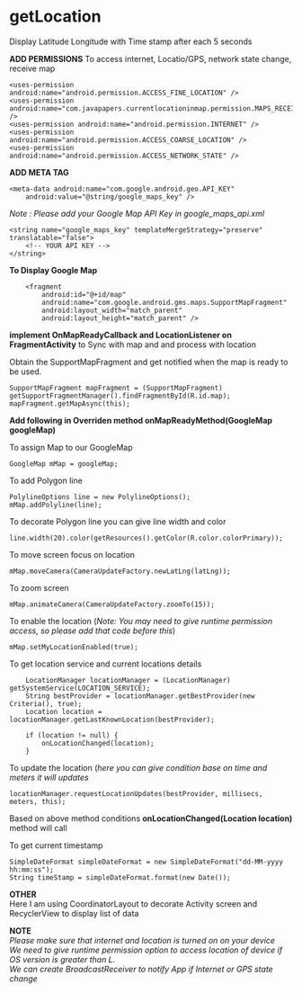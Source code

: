 # getLocation
Display Latitude Longitude with Time stamp after each 5 seconds

**ADD PERMISSIONS**
To access internet, Locatio/GPS, network state change, receive map

    <uses-permission android:name="android.permission.ACCESS_FINE_LOCATION" />
    <uses-permission android:name="com.javapapers.currentlocationinmap.permission.MAPS_RECEIVE" />
    <uses-permission android:name="android.permission.INTERNET" />
    <uses-permission android:name="android.permission.ACCESS_COARSE_LOCATION" />
    <uses-permission android:name="android.permission.ACCESS_NETWORK_STATE" />
    
    
**ADD META TAG**

    <meta-data android:name="com.google.android.geo.API_KEY"
        android:value="@string/google_maps_key" />
        
*Note : Please add your Google Map API Key in google_maps_api.xml*

    <string name="google_maps_key" templateMergeStrategy="preserve" translatable="false">
        <!-- YOUR API KEY -->
    </string> 
    
    
**To Display Google Map**

        <fragment
            android:id="@+id/map"
            android:name="com.google.android.gms.maps.SupportMapFragment"
            android:layout_width="match_parent"
            android:layout_height="match_parent" />
            
**implement OnMapReadyCallback and LocationListener on FragmentActivity** to Sync with map and and process with location

  Obtain the SupportMapFragment and get notified when the map is ready to be used.

    SupportMapFragment mapFragment = (SupportMapFragment) getSupportFragmentManager().findFragmentById(R.id.map);
    mapFragment.getMapAsync(this);
    
 **Add following in Overriden method onMapReadyMethod(GoogleMap googleMap)**
 
 To assign Map to our GoogleMap
 
    GoogleMap mMap = googleMap; 
  
 To add Polygon line
  
    PolylineOptions line = new PolylineOptions();
    mMap.addPolyline(line);
  
 To decorate Polygon line you can give line width and color
 
    line.width(20).color(getResources().getColor(R.color.colorPrimary));
    
 To move screen focus on location
 
    mMap.moveCamera(CameraUpdateFactory.newLatLng(latLng));
    
 To zoom screen 

    mMap.animateCamera(CameraUpdateFactory.zoomTo(15));
    
    
 To enable the location 
 (*Note: You may need to give runtime permission access, so please add that code before this*)

    mMap.setMyLocationEnabled(true);
    
 To get location service and current locations details
 
        LocationManager locationManager = (LocationManager) getSystemService(LOCATION_SERVICE);
        String bestProvider = locationManager.getBestProvider(new Criteria(), true);
        Location location = locationManager.getLastKnownLocation(bestProvider);

        if (location != null) {
            onLocationChanged(location);
        }
        
To update the location
(*here you can give condition base on time and meters it will updates*

    locationManager.requestLocationUpdates(bestProvider, millisecs, meters, this);
    
Based on above method conditions **onLocationChanged(Location location)** method will call


To get current timestamp

    SimpleDateFormat simpleDateFormat = new SimpleDateFormat("dd-MM-yyyy hh:mm:ss");
    String timeStamp = simpleDateFormat.format(new Date());
    
    


**OTHER** </br>
Here I am using CoordinatorLayout to decorate Activity screen
and RecyclerView to display list of data


**NOTE**</br>
*Please make sure that internet and location is turned on on your device</br>
We need to give runtime permission option to access location of device if OS version is greater than L.</br>
We can create BroadcastReceiver to notify App if Internet or GPS state change*
